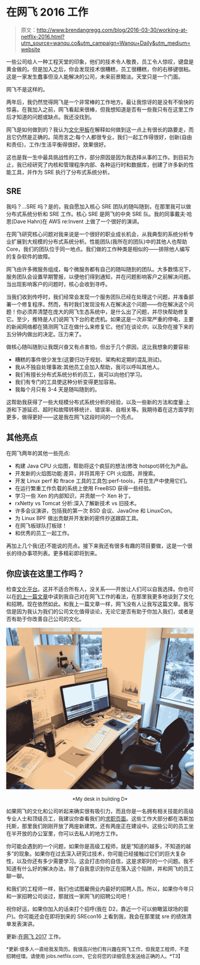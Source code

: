 # 在网飞 2016 工作

> 原文：<http://www.brendangregg.com/blog/2016-03-30/working-at-netflix-2016.html?utm_source=wanqu.co&utm_campaign=Wanqu+Daily&utm_medium=website>

一些公司给人一种工程天堂的印象，他们的技术令人敬畏，员工令人惊叹，键盘是黄金做的。但是加入之后，你会发现技术很糟糕，员工很糟糕，你的右移键很粘。这是一家发生蠢事但没人能解决的公司，未来前景黯淡。天堂只是一个门面。

网飞不是这样的。

两年后，我仍然觉得网飞是一个非常棒的工作地方。最让我惊讶的是没有不愉快的惊喜。在我加入之前，网飞看起来很棒，但我想知道是否有一些我只有在这里工作后才知道的问题或缺点。我还没找到。

网飞是如何做到的？我认为[文化甲板](http://www.slideshare.net/reed2001/culture-1798664)在解释如何做到这一点上有很长的路要走，而且它仍然是正确的。简而言之:每个人都很专业，我们一起工作得很好，创新(自由和责任)，工作/生活平衡得很好。效果很好。

这也是我一生中最具挑战性的工作，部分原因是因为我选择从事的工作。到目前为止，我已经研究了内核和管理程序内部、各种运行时和数据库，创建了许多新的性能工具，并作为 SRE 执行了分布式系统分析。

## SRE

我吗？...SRE 吗？是的，我自愿加入核心 SRE 团队的随叫随到，在那里我可以做分布式系统分析和 SRE 工作。核心 SRE 是网飞的中央 SRE 队。我的同事戴夫·哈恩(Dave Hahn)在 AWS re:Invent 上做了一个很好的演讲。

在网飞研究核心问题对我来说是一个很好的职业成长机会，从我典型的系统分析专业扩展到大规模的分布式系统分析。性能团队(我所在的团队)中的其他人也帮助 Core，我们的团队位于同一地点。我们做的工作种类是相似的——排除他人编写的复杂软件的故障。

网飞由许多微服务组成，每个微服务都有自己的随叫随到的团队。大多数情况下，服务团队会设置早期警报，以便他们得到通知，并在问题影响客户之前解决问题。当出现影响客户的问题时，核心会收到寻呼。

当我们收到传呼时，我们经常会发现一个服务团队已经在处理这个问题，并准备部署一个修复程序。然而，有时我们发现没有人在解决这个问题——你在解决这个问题！你必须弄清楚在庞大的网飞生态系统中，是什么出了问题，并尽快帮助修复它。至少，推特是人们说网飞下台的老虎机。如果这是一次非常严重的停电，主要的新闻网络都在猜测网飞正在做什么来修复它。他们在谈论*你*，以及你在接下来的五分钟内做出的决定。压力来了。

做核心随叫随到让我既兴奋又有点害怕，但出于几个原因，这比我想象的要容易:

*   糟糕的事件很少发生(这要归功于规划、架构和定期的混乱测试)。
*   我从不独自处理事故:其他员工会加入帮助，我可以呼叫其他人。
*   我们有擅长分布式系统分析的员工，我可以向他们学习。
*   我们有专门的工具使这种分析变得更加容易。
*   我每个月只有 3-4 天是随叫随到的。

这帮助我获得了一些大规模分布式系统分析的经验，以及一些新的方法和度量:上游和下游延迟、超时和故障转移统计、错误率、自相关等。我期待着在这方面学到更多，做得更好——这是我在网飞这段时间的一个亮点。

## 其他亮点

在网飞两年的其他一些亮点:

*   构建 Java CPU 火焰图，帮助将这个疯狂的想法(修改 hotspot)转化为产品。
*   开发新的火焰图功能:差异，并将其用于 CPI 火焰图，并搜索。
*   开发 Linux perf 和 ftrace 工具的工具包:perf-tools，并在生产中使用它们。
*   在运行繁重工作负载的系统上使用 FreeBSD 获得一些经验。
*   学习一些 Xen 的内部知识，并贡献一个 Xen 补丁。
*   rxNetty vs Tomcat 分析:深入了解新技术 vs 旧技术。
*   许多会议演讲，包括我的第一次 BSD 会议、JavaOne 和 LinuxCon。
*   为 Linux BPF 做出贡献并开发新的密件抄送跟踪工具。
*   在网飞板球队打板球！
*   和优秀的员工一起工作。

再加上几个我(还)不能说的亮点。接下来我还有很多有趣的项目要做，这是一个很长的待办事项列表。更多精彩即将到来。

## 你应该在这里工作吗？

检查[文化平台](http://www.slideshare.net/reed2001/culture-1798664)。这并不适合所有人，没关系——开放让人们可以自我选择。你也可以在[的上一篇文章](/blog/2015-01-20/working-at-netflix.html)中读到我自己对在网飞工作的看法，在那里我更多地谈到了文化和招聘。现在依然如此。和我上一篇文章一样，网飞没有人让我写这篇文章。我写信是因为我认为我们的公司文化值得谈论，无论它是否有助于你加入我们，或者是否有助于你改善自己公司的文化。

[![](img/6b116f38956a8c87c843975de4673130.png)](/blimg/2016/brendan_desk.jpg)

<center><font size="-1">*My desk in building D*</font></center>

如果网飞的文化和公司听起来确实很有吸引力，而且你是一名拥有相关技能的高级专业人士和顶级员工，我建议你查看我们的[求职页面](https://jobs.netflix.com/jobs)。这些工作大部分都在洛斯加托斯，那里我们刚刚开放了两座新建筑，还有两座正在建设中。这些公司的员工坐在半开放的办公室里，你可以去私人的地方工作。

你可能会遇到的一个问题，如果你是高级工程师，就是“知道的越多，不知道的越多”的现象。如果你在过去深入研究过技术，你可能已经接触过它们的巨大复杂性，以及你还有多少需要学习。这会打击你的自信，这是求职时的一个问题。我不知道有什么好的解决办法，除了自我意识到你正在落入这个陷阱，并和网飞的员工聊一聊。

和我们的工程师一样，我们也试图雇佣业内最好的招聘人员。所以，如果你今年只和一家招聘公司谈过，那就找一家网飞的招聘公司吧！

祝你好运，如果你加入的话来打个招呼(我在 D2，靠近一个可以俯瞰篮球场的窗户)。你可能还会在即将到来的 SREcon16 上看到我，我会在那里就 sre 的绩效清单发表演讲。

更新:[在网飞 2017](http://www.brendangregg.com/blog/2017-05-16/working-at-netflix-2017.html) 工作。

<font size="-1">*更新:很多人一直给我发简历。我很高兴他们有兴趣在网飞工作，但我是工程师，不是招聘经理。请使用 jobs.netflix.com，它会将您的详细信息发送给正确的人。*T3】</font>
